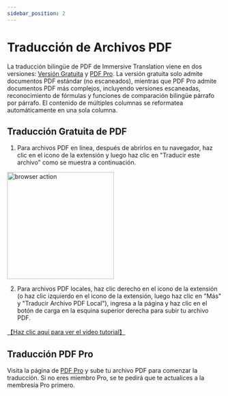 ```yaml
---
sidebar_position: 2
---
```


# Traducción de Archivos PDF

La traducción bilingüe de PDF de Immersive Translation viene en dos versiones: [Versión Gratuita](https://app.immersivetranslate.com/file/) y [PDF Pro](https://app.immersivetranslate.com/pdf-pro/). La versión gratuita solo admite documentos PDF estándar (no escaneados), mientras que PDF Pro admite documentos PDF más complejos, incluyendo versiones escaneadas, reconocimiento de fórmulas y funciones de comparación bilingüe párrafo por párrafo. El contenido de múltiples columnas se reformatea automáticamente en una sola columna.

## Traducción Gratuita de PDF

1. Para archivos PDF en línea, después de abrirlos en tu navegador, haz clic en el icono de la extensión y luego haz clic en "Traducir este archivo" como se muestra a continuación.

<img src="https://s.immersivetranslate.com/static/official-static/assets/browser-pdf.png" alt="browser action" width="250" />

2. Para archivos PDF locales, haz clic derecho en el icono de la extensión (o haz clic izquierdo en el icono de la extensión, luego haz clic en "Más" y "Traducir Archivo PDF Local"), ingresa a la página y haz clic en el botón de carga en la esquina superior derecha para subir tu archivo PDF.

[【Haz clic aquí para ver el video tutorial】](https://www.bilibili.com/video/BV1HP411z7Qi/?)

## Traducción PDF Pro

Visita la página de [PDF Pro](https://app.immersivetranslate.com/pdf-pro/) y sube tu archivo PDF para comenzar la traducción. Si no eres miembro Pro, se te pedirá que te actualices a la membresía Pro primero.
